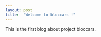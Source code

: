 ```yaml
---
layout: post
title:  "Welcome to bloccars !"
---
```


This is the first blog about project bloccars.
